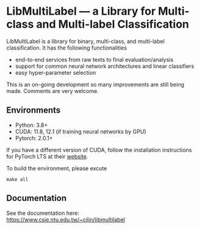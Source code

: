 # LibMultiLabel — a Library for Multi-class and Multi-label Classification

LibMultiLabel is a library for binary, multi-class, and multi-label classification. It has the following functionalities

- end-to-end services from raw texts to final evaluation/analysis
- support for common neural network architectures and linear classifiers
- easy hyper-parameter selection

This is an on-going development so many improvements are still being made. Comments are very welcome.

## Environments
- Python: 3.8+
- CUDA: 11.8, 12.1 (if training neural networks by GPU)
- Pytorch: 2.0.1+

If you have a different version of CUDA, follow the installation instructions for PyTorch LTS at their [website](https://pytorch.org/).

To build the environment, please excute
```
make all
```

## Documentation
See the documentation here: https://www.csie.ntu.edu.tw/~cjlin/libmultilabel
